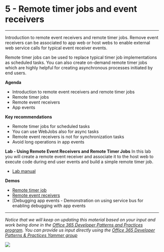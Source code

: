 # 5 - Remote timer jobs and event receivers #

----------

Introduction to remote event receivers and remote timer jobs. Remove event receivers can be associated to app web or host webs to enable external web service calls for typical event receiver events. 

Remote timer jobs can be used to replace typical timer job implementations as scheduled tasks. You can also create on-demand remote timer jobs which are highly helpful for creating asynchronous processes initiated by end users.  

**Agenda**
- Introduction to remote event receivers and remote timer jobs
- Remote timer jobs
- Remote event receivers
- App events


**Key recommendations**
- Remote timer jobs for scheduled tasks 
- You can use WebJobs also for async tasks
- Remote event receivers is not for synchronization tasks
- Avoid long operations in app events

**Lab - Using Remote Event Receivers and Remote Timer Jobs**
In this lab you will create a remote event receiver and associate it to the host web to execute code during end user events and build a simple remote timer job.

- [Lab manual](lab.md)

**Demos**
- [Remote timer job](https://github.com/OfficeDev/PnP/tree/master/Samples/Core.SimpleTimerJob)
- [Remote event receivers](https://github.com/OfficeDev/PnP/tree/master/Samples/Core.EventReceivers)
- [Debugging app events - Demonstration on using service bus for enabling debugging with app events

----------

*Notice that we will keep on updating this material based on your input and work being done in the [Office 365 Developer Patterns and Practices program](http://aka.ms/officedevpnp). You can provide us input directly using the [Office 365 Developer Patterns & Practices Yammer group](http://aka.ms/officedevpnpyammer)*

![](https://camo.githubusercontent.com/a732087ed949b0f2f84f5f02b8c79f1a9dd96f65/687474703a2f2f692e696d6775722e636f6d2f6c3031686876452e706e67)